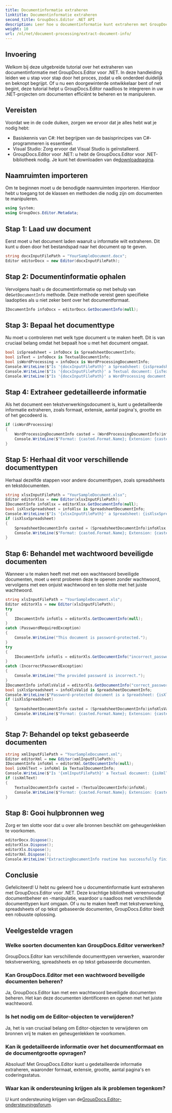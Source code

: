 ```yaml
---
title: Documentinformatie extraheren
linktitle: Documentinformatie extraheren
second_title: GroupDocs.Editor .NET API
description: Leer hoe u documentinformatie kunt extraheren met GroupDocs.Editor voor .NET met onze gedetailleerde, stapsgewijze zelfstudie. Perfect voor het beheren van verschillende documenttypen.
weight: 10
url: /nl/net/document-processing/extract-document-info/
---
```

## Invoering
Welkom bij deze uitgebreide tutorial over het extraheren van documentinformatie met GroupDocs.Editor voor .NET. In deze handleiding leiden we u stap voor stap door het proces, zodat u elk onderdeel duidelijk en beknopt begrijpt. Of u nu een doorgewinterde ontwikkelaar bent of net begint, deze tutorial helpt u GroupDocs.Editor naadloos te integreren in uw .NET-projecten om documenten efficiënt te beheren en te manipuleren.
## Vereisten
Voordat we in de code duiken, zorgen we ervoor dat je alles hebt wat je nodig hebt:
- Basiskennis van C#: Het begrijpen van de basisprincipes van C#-programmeren is essentieel.
- Visual Studio: Zorg ervoor dat Visual Studio is geïnstalleerd.
-  GroupDocs.Editor voor .NET: u hebt de GroupDocs.Editor voor .NET-bibliotheek nodig. Je kunt het downloaden van de[downloadpagina](https://releases.groupdocs.com/editor/net/).
## Naamruimten importeren
Om te beginnen moet u de benodigde naamruimten importeren. Hierdoor hebt u toegang tot de klassen en methoden die nodig zijn om documenten te manipuleren.
```csharp
using System;
using GroupDocs.Editor.Metadata;
```
## Stap 1: Laad uw document
Eerst moet u het document laden waaruit u informatie wilt extraheren. Dit kunt u doen door het bestandspad naar het document op te geven.
```csharp
string docxInputFilePath = "YourSampleDocument.docx";
Editor editorDocx = new Editor(docxInputFilePath);
```
## Stap 2: Documentinformatie ophalen
 Vervolgens haalt u de documentinformatie op met behulp van de`GetDocumentInfo` methode. Deze methode vereist geen specifieke laadopties als u niet zeker bent over het documentformaat.
```csharp
IDocumentInfo infoDocx = editorDocx.GetDocumentInfo(null);
```
## Stap 3: Bepaal het documenttype
Nu moet u controleren met welk type document u te maken heeft. Dit is van cruciaal belang omdat het bepaalt hoe u met het document omgaat.
```csharp
bool isSpreadsheet = infoDocx is SpreadsheetDocumentInfo;
bool isText = infoDocx is TextualDocumentInfo;
bool isWordProcessing = infoDocx is WordProcessingDocumentInfo;
Console.WriteLine($"Is '{docxInputFilePath}' a Spreadsheet: {isSpreadsheet}");
Console.WriteLine($"Is '{docxInputFilePath}' a Textual document: {isText}");
Console.WriteLine($"Is '{docxInputFilePath}' a WordProcessing document: {isWordProcessing}");
```
## Stap 4: Extraheer gedetailleerde informatie
Als het document een tekstverwerkingsdocument is, kunt u gedetailleerde informatie extraheren, zoals formaat, extensie, aantal pagina's, grootte en of het gecodeerd is.
```csharp
if (isWordProcessing)
{
    WordProcessingDocumentInfo casted = (WordProcessingDocumentInfo)infoDocx;
    Console.WriteLine($"Format: {casted.Format.Name}; Extension: {casted.Format.Extension}; Page count: {casted.PageCount}; Size: {casted.Size} bytes; Is encrypted: {casted.IsEncrypted}");
}
```
## Stap 5: Herhaal dit voor verschillende documenttypen
Herhaal dezelfde stappen voor andere documenttypen, zoals spreadsheets en tekstdocumenten.
```csharp
string xlsxInputFilePath = "YourSampleDocument.xlsx";
Editor editorXlsx = new Editor(xlsxInputFilePath);
IDocumentInfo infoXlsx = editorXlsx.GetDocumentInfo(null);
bool isXlsxSpreadsheet = infoXlsx is SpreadsheetDocumentInfo;
Console.WriteLine($"Is '{xlsxInputFilePath}' a Spreadsheet: {isXlsxSpreadsheet}");
if (isXlsxSpreadsheet)
{
    SpreadsheetDocumentInfo casted = (SpreadsheetDocumentInfo)infoXlsx;
    Console.WriteLine($"Format: {casted.Format.Name}; Extension: {casted.Format.Extension}; Tabs count: {casted.PageCount}; Size: {casted.Size} bytes; Is encrypted: {casted.IsEncrypted}");
}
```
## Stap 6: Behandel met wachtwoord beveiligde documenten
Wanneer u te maken heeft met met een wachtwoord beveiligde documenten, moet u eerst proberen deze te openen zonder wachtwoord, vervolgens met een onjuist wachtwoord en ten slotte met het juiste wachtwoord.
```csharp
string xlsInputFilePath = "YourSampleDocument.xls";
Editor editorXls = new Editor(xlsInputFilePath);
try
{
    IDocumentInfo infoXls = editorXls.GetDocumentInfo(null);
}
catch (PasswordRequiredException)
{
    Console.WriteLine("This document is password-protected.");
}
try
{
    IDocumentInfo infoXls = editorXls.GetDocumentInfo("incorrect_password");
}
catch (IncorrectPasswordException)
{
    Console.WriteLine("The provided password is incorrect.");
}
IDocumentInfo infoXlsValid = editorXls.GetDocumentInfo("correct_password");
bool isXlsSpreadsheet = infoXlsValid is SpreadsheetDocumentInfo;
Console.WriteLine($"Password-protected document is a Spreadsheet: {isXlsSpreadsheet}");
if (isXlsSpreadsheet)
{
    SpreadsheetDocumentInfo casted = (SpreadsheetDocumentInfo)infoXlsValid;
    Console.WriteLine($"Format: {casted.Format.Name}; Extension: {casted.Format.Extension}; Tabs count: {casted.PageCount}; Size: {casted.Size} bytes; Is encrypted: {casted.IsEncrypted}");
}
```
## Stap 7: Behandel op tekst gebaseerde documenten
```csharp
string xmlInputFilePath = "YourSampleDocument.xml";
Editor editorXml = new Editor(xmlInputFilePath);
IDocumentInfo infoXml = editorXml.GetDocumentInfo(null);
bool isXmlText = infoXml is TextualDocumentInfo;
Console.WriteLine($"Is '{xmlInputFilePath}' a Textual document: {isXmlText}");
if (isXmlText)
{
    TextualDocumentInfo casted = (TextualDocumentInfo)infoXml;
    Console.WriteLine($"Format: {casted.Format.Name}; Extension: {casted.Format.Extension}; Encoding: {casted.Encoding}; Size: {casted.Size} bytes");
}
```
## Stap 8: Gooi hulpbronnen weg
Zorg er ten slotte voor dat u over alle bronnen beschikt om geheugenlekken te voorkomen.
```csharp
editorDocx.Dispose();
editorXlsx.Dispose();
editorXls.Dispose();
editorXml.Dispose();
Console.WriteLine("ExtractingDocumentInfo routine has successfully finished");
```
## Conclusie
Gefeliciteerd! U hebt nu geleerd hoe u documentinformatie kunt extraheren met GroupDocs.Editor voor .NET. Deze krachtige bibliotheek vereenvoudigt documentbeheer en -manipulatie, waardoor u naadloos met verschillende documenttypen kunt omgaan. Of u nu te maken heeft met tekstverwerking, spreadsheets of op tekst gebaseerde documenten, GroupDocs.Editor biedt een robuuste oplossing.
## Veelgestelde vragen
### Welke soorten documenten kan GroupDocs.Editor verwerken?
GroupDocs.Editor kan verschillende documenttypen verwerken, waaronder tekstverwerking, spreadsheets en op tekst gebaseerde documenten.
### Kan GroupDocs.Editor met een wachtwoord beveiligde documenten beheren?
Ja, GroupDocs.Editor kan met een wachtwoord beveiligde documenten beheren. Het kan deze documenten identificeren en openen met het juiste wachtwoord.
### Is het nodig om de Editor-objecten te verwijderen?
Ja, het is van cruciaal belang om Editor-objecten te verwijderen om bronnen vrij te maken en geheugenlekken te voorkomen.
### Kan ik gedetailleerde informatie over het documentformaat en de documentgrootte opvragen?
Absoluut! Met GroupDocs.Editor kunt u gedetailleerde informatie extraheren, waaronder formaat, extensie, grootte, aantal pagina's en coderingsstatus.
### Waar kan ik ondersteuning krijgen als ik problemen tegenkom?
 U kunt ondersteuning krijgen van de[GroupDocs.Editor-ondersteuningsforum](https://forum.groupdocs.com/c/editor/20).